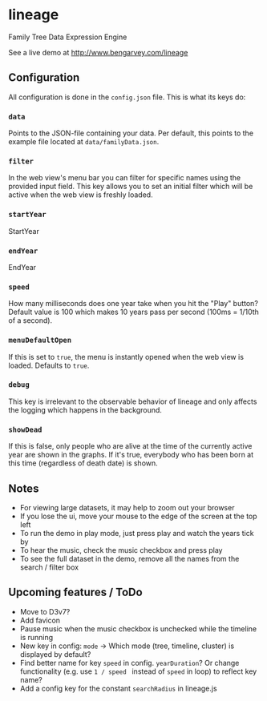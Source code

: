 lineage
=======

Family Tree Data Expression Engine

See a live demo at
http://www.bengarvey.com/lineage


## Configuration

All configuration is done in the `config.json` file.
This is what its keys do:

### `data`
Points to the JSON-file containing your data.
Per default, this points to the example file located at
`data/familyData.json`.

### `filter`
In the web view's menu bar you can filter for specific names using the provided
input field.
This key allows you to set an initial filter which will be active when the web
view is freshly loaded.

### `startYear`
StartYear

### `endYear`
EndYear

### `speed`
How many milliseconds does one year take when you hit the "Play" button?
Default value is 100 which makes 10 years pass per second
(100ms = 1/10th of a second).

### `menuDefaultOpen`
If this is set to `true`, the menu is instantly opened when the web view is
loaded.
Defaults to `true`.

### `debug`
This key is irrelevant to the observable behavior of lineage and only affects
the logging which happens in the background.

### `showDead`
If this is false, only people who are alive at the time of the currently active
year are shown in the graphs.
If it's true, everybody who has been born at this time (regardless of death
date) is shown.


## Notes
- For viewing large datasets, it may help to zoom out your browser
- If you lose the ui, move your mouse to the edge of the screen at the top left
- To run the demo in play mode, just press play and watch the years tick by
- To hear the music, check the music checkbox and press play
- To see the full dataset in the demo, remove all the names from the search /
    filter box


## Upcoming features / ToDo
- Move to D3v7?
- Add favicon
- Pause music when the music checkbox is unchecked while the timeline is running
- New key in config: `mode` -> Which mode (tree, timeline, cluster) is displayed
    by default?
- Find better name for key `speed` in config. `yearDuration`?
    Or change functionality (e.g. use `1 / speed ` instead of `speed` in loop)
    to reflect key name?
- Add a config key for the constant `searchRadius` in lineage.js
